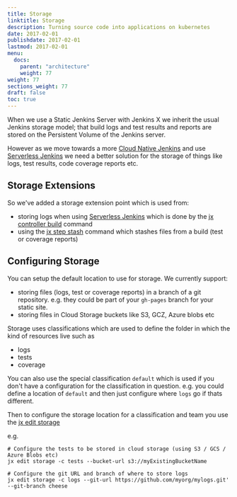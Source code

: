 ```yaml
---
title: Storage
linktitle: Storage
description: Turning source code into applications on kubernetes
date: 2017-02-01
publishdate: 2017-02-01
lastmod: 2017-02-01
menu:
  docs:
    parent: "architecture"
    weight: 77
weight: 77
sections_weight: 77
draft: false
toc: true
---
```


When we use a Static Jenkins Server with Jenkins X we inherit the usual Jenkins storage model; that build logs and test results and reports are stored on the Persistent Volume of the Jenkins server.

However as we move towards a more [Cloud Native Jenkins](/news/changes-november-26-2018/) and use [Serverless Jenkins](/news/serverless-jenkins/) we need a better solution for the storage of things like logs, test results, code coverage reports etc.

## Storage Extensions

So we've added a storage extension point which is used from:

* storing logs when using [Serverless Jenkins](/news/serverless-jenkins/) which is done by the [jx controller build](/commands/jx_controller_build/) command
* using the [jx step stash](/commands/jx_step_stash/) command which stashes files from a build (test or coverage reports)


## Configuring Storage

You can setup the default location to use for storage. We currently support: 

* storing files (logs, test or coverage reports) in a branch of a git repository. e.g. they could be part of your `gh-pages` branch for your static site.
* storing files in Cloud Storage buckets like S3, GCZ, Azure blobs etc

Storage uses classifications which are used to define the folder in which the kind of resources live such as 

* logs
* tests
* coverage

You can also use the special classification `default` which is used if you don't have a configuration for the classification in question. e.g. you could define a location of `default` and then just configure where `logs` go if thats different.

Then to configure the storage location for a classification and team you use the [jx edit storage](/commands/jx_edit_storage/)

e.g.

```shell 
# Configure the tests to be stored in cloud storage (using S3 / GCS / Azure Blobs etc)
jx edit storage -c tests --bucket-url s3://myExistingBucketName
  
# Configure the git URL and branch of where to store logs
jx edit storage -c logs --git-url https://github.com/myorg/mylogs.git' --git-branch cheese
```
   
